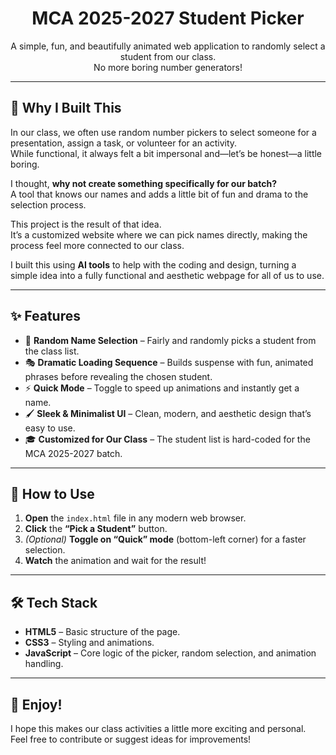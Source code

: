 <h1 align="center">MCA 2025-2027 Student Picker  </h1>

<p align="center">
A simple, fun, and beautifully animated web application to randomly select a student from our class.
<br />
No more boring number generators!
</p>

---

## 🌟 Why I Built This  

In our class, we often use random number pickers to select someone for a presentation, assign a task, or volunteer for an activity.  
While functional, it always felt a bit impersonal and—let’s be honest—a little boring.  

I thought, **why not create something specifically for our batch?**  
A tool that knows our names and adds a little bit of fun and drama to the selection process.  

This project is the result of that idea.  
It’s a customized website where we can pick names directly, making the process feel more connected to our class.  

I built this using **AI tools** to help with the coding and design, turning a simple idea into a fully functional and aesthetic webpage for all of us to use.  

---

## ✨ Features  

- 🎲 **Random Name Selection** – Fairly and randomly picks a student from the class list.  
- 🎭 **Dramatic Loading Sequence** – Builds suspense with fun, animated phrases before revealing the chosen student.  
- ⚡ **Quick Mode** – Toggle to speed up animations and instantly get a name.  
- 🖌️ **Sleek & Minimalist UI** – Clean, modern, and aesthetic design that’s easy to use.  
- 🎓 **Customized for Our Class** – The student list is hard-coded for the MCA 2025-2027 batch.  

---

## 📝 How to Use  

1. **Open** the `index.html` file in any modern web browser.  
2. **Click** the **“Pick a Student”** button.  
3. *(Optional)* **Toggle on “Quick” mode** (bottom-left corner) for a faster selection.  
4. **Watch** the animation and wait for the result!   

---

## 🛠️ Tech Stack  

- **HTML5** – Basic structure of the page.  
- **CSS3** – Styling and animations.  
- **JavaScript** – Core logic of the picker, random selection, and animation handling.  

---

## 🎉 Enjoy!  

I hope this makes our class activities a little more exciting and personal.  
Feel free to contribute or suggest ideas for improvements!  

